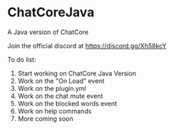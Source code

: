 # ChatCoreJava
A Java version of ChatCore

Join the official discord at https://discord.gg/Xh58kcY


To do list:

1. Start working on ChatCore Java Version
2. Work on the "On Load" event
3. Work on the plugin.yml
4. Work on the chat mute event
5. Work on the blocked words event
6. Work on help commands
7. More coming soon
